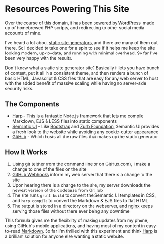 # Resources Powering This Site

Over the course of this domain, it has been [powered by WordPress](https://wordpress.org/), made up of homebrewed PHP scripts, and redirecting to other social media accounts of mine.

I've heard a lot about [static site generators](https://www.staticgen.com/), and there are many of them out there. So I decided to take one for a spin to see if it helps me keep the site looking modern, up-to-date, and running with minimal overhead. So far I've been very happy with the results.

Don't know what a static site generator site? Basically it lets you have bunch of content, put it all in a consistent theme, and then renders a bunch of basic HTML, Javascript & CSS files that are easy for any web server to host with the added benefit of massive scaling while having no server-side security risks.

## The Components
* [Harp](https://harpjs.com/) - This is a fantastic Node.js framework that lets me compile Markdown, EJS & LESS files into static components
* [Semantic UI](http://semantic-ui.com/) - Like [Bootstrap](http://getbootstrap.com/) and [Zurb Foundation](http://foundation.zurb.com/), Semantic UI provides a fresh look to the website while avoiding any cookie-cutter appearance
* [GitHub](https://github.com/ecaron/ericcaron.com) - Which hosts all the raw files that makes up the static generator

## How It Works
1. Using git (either from the command line or on GitHub.com), I make a change to one of the files on the site
2. [GitHub Webhooks](https://developer.github.com/webhooks/) inform my web server that there is a change to the site
3. Upon hearing there is a change to the site, my server downloads the newest version of the codebase from GitHub
4. The site runs `grunt build` to convert the Semantic UI templates in CSS, and `harp compile` to convert the Markdown & EJS files to flat HTML
5. The output is stored in a directory on the webserver, and [nginx](http://nginx.org/) keeps serving those files without there ever being any downtime

This formula gives me the flexibility of making updates from my phone, using GitHub's mobile applications, and having most of my content in easy-to-read [Markdown](https://en.wikipedia.org/wiki/Markdown). So far I'm thrilled with this experiment and think [Harp](https://harpjs.com/) is a brilliant solution for anyone else wanting a static website.